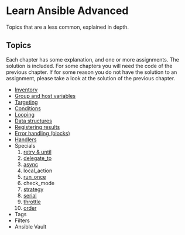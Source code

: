 # Learn Ansible Advanced

Topics that are a less common, explained in depth.

## Topics

Each chapter has some explanation, and one or more assignments. The solution is included. For some chapters you will need the code of the previous chapter. If for some reason you do not have the solution to an assignment, please take a look at the solution of the previous chapter.

- [Inventory](inventory)
- [Group and host variables](group_host_vars)
- [Targeting](targeting)
- [Conditions](conditions)
- [Looping](looping)
- [Data structures](data_structures)
- [Registering results](registering_results)
- [Error handling (blocks)](error_handling)
- [Handlers](handlers)
- Specials
  1. [retry & until](retry_until)
  2. [delegate_to](delegate_to)
  3. [async](async)
  4. local_action
  5. [run_once](run_once)
  6. check_mode  
  7. [strategy](strategy)
  8. [serial](serial)
  9. [throttle](throttle)
  10. [order](order)
- Tags
- Filters
- Ansible Vault
